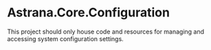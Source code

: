 ﻿# Astrana.Core.Configuration

This project should only house code and resources for managing and 
accessing system configuration settings.
